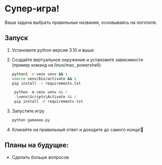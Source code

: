 # Супер-игра!

Ваша задача выбрать правильные названия, основываясь на логотипе.

## Запуск

1. Установите python версии 3.10 и выше
2. Создайте вертуальное окружение и установите зависимости (пример команд на linux/mac, powershell):
    
    ```bash
    python3 -m venv venv && \ 
    source venv/bin/activate && \ 
    pip install -r requirements.txt
    ```
   ```powershell
    python -m venv venv && /
    .\venv\Scripts\Activate && /
    pip install -r requirements.txt
    ```
3. Запустите игру
    
    ```bash
    python gameeee.py
    ```
4.  Кликайте на правильный ответ и доходите до самого конца!🎊

## Планы на будущее:

 - Сделать больше вопросов
